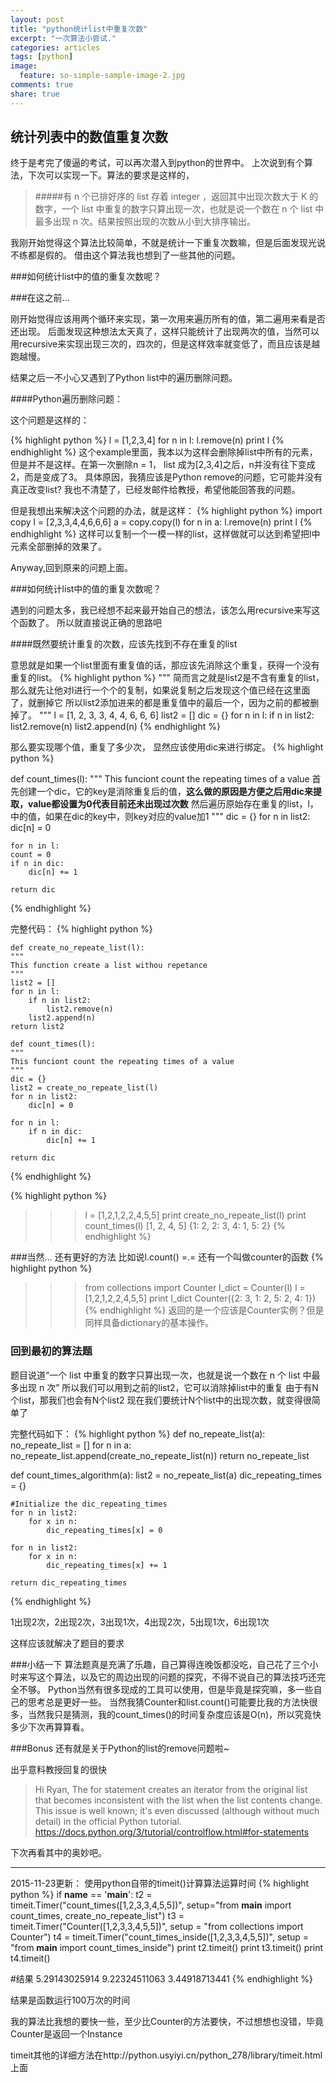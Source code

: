 ```yaml
---
layout: post
title: "python统计list中重复次数"
excerpt: "一次算法小尝试."
categories: articles
tags: [python]
image:
  feature: so-simple-sample-image-2.jpg
comments: true
share: true
---
```

## **统计列表中的数值重复次数**
终于是考完了傻逼的考试，可以再次潜入到python的世界中。
上次说到有个算法，下次可以实现一下。算法的要求是这样的，

> #####有 n 个已排好序的 list 存着 integer ，返回其中出现次数大于 K 的数字，一个 list 中重复的数字只算出现一次，也就是说一个数在 n 个 list 中最多出现 n 次。结果按照出现的次数从小到大排序输出。

我刚开始觉得这个算法比较简单，不就是统计一下重复次数嘛，但是后面发现光说不练都是假的。
借由这个算法我也想到了一些其他的问题。

###如何统计list中的值的重复次数呢？

###在这之前...

刚开始觉得应该用两个循环来实现，第一次用来遍历所有的值，第二遍用来看是否还出现。
后面发现这种想法太天真了，这样只能统计了出现两次的值，当然可以用recursive来实现出现三次的，四次的，但是这样效率就变低了，而且应该是越跑越慢。

结果之后一不小心又遇到了Python list中的遍历删除问题。

####Python遍历删除问题：

这个问题是这样的：

{% highlight python %}
l = [1,2,3,4]
for n in l:
    l.remove(n)
    print l
{% endhighlight %}
这个example里面，我本以为这样会删除掉list中所有的元素，但是并不是这样。在第一次删除n = 1， list 成为[2,3,4]之后，n并没有往下变成2，而是变成了3。
具体原因，我猜应该是Python remove的问题，它可能并没有真正改变list?
我也不清楚了，已经发邮件给教授，希望他能回答我的问题。

但是我想出来解决这个问题的办法，就是这样：
{% highlight python %}
import copy
l = [2,3,3,4,4,6,6,6]
a = copy.copy(l)
for n in a:
    l.remove(n)
    print l
{% endhighlight %}
这样可以复制一个一模一样的list，这样做就可以达到希望把l中元素全部删掉的效果了。

Anyway,回到原来的问题上面。

###如何统计list中的值的重复次数呢？

遇到的问题太多，我已经想不起来最开始自己的想法，该怎么用recursive来写这个函数了。
所以就直接说正确的思路吧

####既然要统计重复的次数，应该先找到不存在重复的list

意思就是如果一个list里面有重复值的话，那应该先消除这个重复，获得一个没有重复的list。
{% highlight python %}
"""
简而言之就是list2是不含有重复的list，那么就先让他对l进行一个个的复制，如果说复制之后发现这个值已经在这里面了，就删掉它
所以list2添加进来的都是重复值中的最后一个，因为之前的都被删掉了。
"""
l = [1, 2, 3, 3, 4, 4, 6, 6, 6]
list2 = []
dic = {}
for n in l:
    if n in list2:
	list2.remove(n)
    list2.append(n)
{% endhighlight %}

那么要实现哪个值，重复了多少次，
显然应该使用dic来进行绑定。
{% highlight python %}

def count_times(l):
"""
This funciont count the repeating times of a value 
首先创建一个dic，它的key是消除重复后的值，**这么做的原因是方便之后用dic来提取，value都设置为0代表目前还未出现过次数**
然后遍历原始存在重复的list，l，中的值，如果在dic的key中，则key对应的value加1
"""
    dic = {}
    for n in list2:
	dic[n] = 0
    
    for n in l:
	count = 0
	if n in dic:
	    dic[n] += 1
    
    return dic
{% endhighlight %}

完整代码：
{% highlight python %}

    def create_no_repeate_list(l):
	"""
	This function create a list withou repetance
	"""
	list2 = []
	for n in l:
		if n in list2:
			list2.remove(n)
		list2.append(n)
	return list2

    def count_times(l):
	"""
	This funciont count the repeating times of a value 
	"""
	dic = {}
	list2 = create_no_repeate_list(l)
	for n in list2:
		dic[n] = 0

	for n in l:
		if n in dic:
			dic[n] += 1

	return dic
{% endhighlight %}

{% highlight python %}
>>> l = [1,2,1,2,2,4,5,5]
>>> print create_no_repeate_list(l)
>>> print count_times(l)
[1, 2, 4, 5]
{1: 2, 2: 3, 4: 1, 5: 2}
{% endhighlight %}

###当然...
还有更好的方法
比如说l.count() =.=
还有一个叫做counter的函数
{% highlight python %}
>>> from collections import Counter
>>> l_dict = Counter(l) 
>>> l = [1,2,1,2,2,4,5,5]
>>> print l_dict
Counter({2: 3, 1: 2, 5: 2, 4: 1})
{% endhighlight %}
返回的是一个应该是Counter实例？但是同样具备dictionary的基本操作。

### 回到最初的算法题
题目说道“一个 list 中重复的数字只算出现一次，也就是说一个数在 n 个 list 中最多出现 n 次”
所以我们可以用到之前的list2，它可以消除掉list中的重复
由于有N个list，那我们也会有N个list2
现在我们要统计N个list中的出现次数，就变得很简单了

完整代码如下：
{% highlight python %}
def no_repeate_list(a):
    no_repeate_list = []
    for n in a:
    	no_repeate_list.append(create_no_repeate_list(n))
    return no_repeate_list
    
    
def count_times_algorithm(a):
    list2 = no_repeate_list(a)
    dic_repeating_times = {}
    	
    #Initialize the dic_repeating_times
    for n in list2:
    	for x in n:
    	    dic_repeating_times[x] = 0
    
    for n in list2:
    	for x in n:
    	    dic_repeating_times[x] += 1 
    
    return dic_repeating_times
{% endhighlight %}

1出现2次，2出现2次，3出现1次，4出现2次，5出现1次，6出现1次

这样应该就解决了题目的要求

###小结一下
算法题真是充满了乐趣，自己算得连晚饭都没吃，自己花了三个小时来写这个算法，以及它的周边出现的问题的探究，不得不说自己的算法技巧还完全不够。
Python当然有很多现成的工具可以使用，但是毕竟是探究嘛，多一些自己的思考总是更好一些。
当然我猜Counter和list.count()可能要比我的方法快很多，当然我只是猜测，我的count_times()的时间复杂度应该是O(n)，所以究竟快多少下次再算算看。

###Bonus
还有就是关于Python的list的remove问题啦~

出乎意料教授回复的很快

> Hi Ryan, The for statement creates an iterator from the original list that becomes inconsistent with the list when the list contents change. This issue is well known; it's even discussed (although without much detail) in the official Python tutorial.
> https://docs.python.org/3/tutorial/controlflow.html#for-statements

下次再看其中的奥妙吧。

----
2015-11-23更新：
使用python自带的timeit()计算算法运算时间
{% highlight python %}
if __name__ == '__main__':
    t2 = timeit.Timer("count_times([1,2,3,3,4,5,5])", setup="from __main__ import count_times, create_no_repeate_list")
    t3 = timeit.Timer("Counter([1,2,3,3,4,5,5])", setup = "from collections import Counter")
    t4 = timeit.Timer("count_times_inside([1,2,3,3,4,5,5])", setup = "from __main__ import count_times_inside")
    print t2.timeit()
    print t3.timeit()
    print t4.timeit()

#结果
5.29143025914
9.22324511063
3.44918713441
{% endhighlight %}

结果是函数运行100万次的时间

我的算法比我想的要快一些，至少比Counter的方法要快，不过想想也没错，毕竟Counter是返回一个Instance

timeit其他的详细方法在http://python.usyiyi.cn/python_278/library/timeit.html上面
